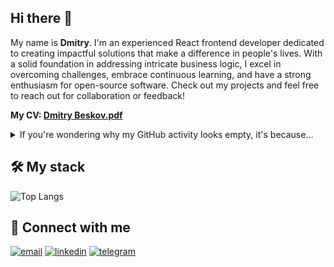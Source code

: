 ## Hi there 👋

My name is <strong>Dmitry</strong>. I'm an experienced React frontend developer dedicated to creating impactful solutions that make a difference in people's lives. With a solid foundation in addressing intricate business logic, I excel in overcoming challenges, embrace continuous learning, and have a strong enthusiasm for open-source software. Check out my projects and feel free to reach out for collaboration or feedback!

<strong>My CV: [Dmitry Beskov.pdf](https://raw.githubusercontent.com/besdar/besdar.github.io/master/public/Dmitry_Beskov.pdf)</strong>

<details>
    <summary>If you're wondering why my GitHub activity looks empty, it's because...</summary>
    <div>my job's GitLab activity looks like this:</div>
    <img src="./gitlab_activity.png" width="600">
</details>

## 🛠️ My stack

![Top Langs](https://github-readme-stats.vercel.app/api/top-langs/?username=besdar&layout=compact)

## 🤝 Connect with me

[![email](https://img.shields.io/badge/email-red.svg?&style=for-the-badge&logo=mail.ru&logoColor=white)](mailto:dmitry.beskov@outlook.com)
[![linkedin](https://img.shields.io/badge/linkedin-%230077B5.svg?&style=for-the-badge&logo=linkedin&logoColor=white)](https://www.linkedin.com/in/besdar/)
[![telegram](https://img.shields.io/badge/telegram-%2326A5E4.svg?&style=for-the-badge&logo=telegram&logoColor=white)](https://t.me/besdarrr)
